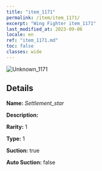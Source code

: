 ```yaml
---
title: "item_1171"
permalink: /item/item_1171/
excerpt: "Wing Fighter item_1171"
last_modified_at: 2023-09-06
locale: en
ref: "item_1171.md"
toc: false
classes: wide
---
```



 ![Unknown_1171](/images/item/Settlement_star_p.png)



## Details

 **Name:** *Settlement_star* 

 **Description:** 

 **Rarity:** 1 

 **Type:** 1 

 **Suction:** true 

 **Auto Suction:** false 


